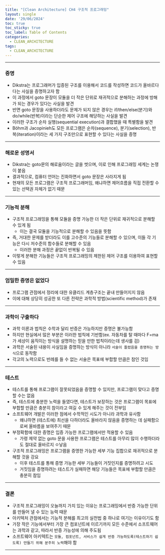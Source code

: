 ```yaml
---
title: "[Clean Architecture] CH4 구조적 프로그래밍"
layout: single
date: '29/06/2024'
toc: true
toc_sticky: true
toc_label: Table of Contents
categories:
  - CLEAN_ARCHITECTURE
tags:
  - CLEAN_ARCHITECTURE
---
```


---

### 증명
* Dikstra는 프로그래머가 입증된 구조를 이용해서 코드를 작성하면 코드가 올바르다다는 사실을 증명하고자 함
* 이 과정에서 goto 문장이 모듈을 더 작은 단위로 재귀적으로 분해하는 과정에 방해가 되는 경우가 있다는 사실을 발견
* 반면 goto 문장을 사용하더라도 문제가 되지 않은 경우는 if/then/else(분기)와 do/while(반복)이라는 단순한 제어 구조에 해당하는 사실을 발견
* 이러한 구조가 순차 실행(sequential execution)과 결합했을 때 특별함을 발견
* Böhm과 Jacopinieh도 모든 프로그램은 순차(sequence), 분기(selection), 반복(iteration)이라는 세 가지 구조만으로 표현할 수 있다는 사실을 증명

---

### 해로운 성명서
* Dikstra는 goto문의 해로움이라는 글을 썻으며, 이로 인해 프로그래밍 세계는 논쟁이 붙음
* 결과적으로, 컴퓨터 언어는 진화하면서 goto 문장은 사라지게 됨
* 현재의 모든 프로그램은 구조적 프로그래머임, 왜냐하면 제어흐름을 직접 전환할 수 있는 선택권 자체가 없기 때문

---

### 기능적 분해
* 구조적 프로그래밍을 통해 모듈을 증명 가능한 더 작은 단위로 재귀적으로 분해할 수 있게 됨
    * 이는 결국 모듈을 기능적으로 분해할 수 있음을 뜻함
* 즉, 거대한 문제를 받더라도 이를 고수준의 기능들로 분해할 수 있으며, 이들 각 기능은 다시 저수준의 함수들로 분해할 수 있음
    * 이러한 분해 과정은 끝없이 반복될 수 있음
* 이렇게 분해한 기능들은 구조적 프로그래밍의 제한된 제어 구조를 이용하여 표현할 수 있음

---

### 엄밀한 증명은 없었다
* 프로그램 관점에서 정리에 대한 유클리드 계층구조는 끝내 만들어지지 않음
* 이에 대해 상당히 성공한 또 다른 전략은 과학적 방법(scientific method)가 존재

---

### 과학이 구출하다
* 과학 이론과 법칙은 수학과 달리 반증은 가능하지만 증명은 불가능함
* 하지만 현실에서 많은 부분은 이러한 법칙에 기반함(ex. 자동차를 탈 때마다 F=ma가 세상이 움직이는 방식을 설명하는 믿을 만한 법칙이라는데 생사를 검)
* 과학은 서술된 내용이 사실임을 증명하는 방식이 아니라 `서술이 틀렸음을 증명하는 방식`으로 동작함
* 각고의 노력으로도 반례를 들 수 없는 서술은 목표에 부합할 만큼은 참인 것임

---

### 테스트
* 테스트를 통해 프로그램이 잘못되었음을 증명할 수 있지만, 프로그램이 맞다고 증명할 수는 없음
* 즉, 테스트에 충분한 노력을 들였다면, 테스트가 보장하는 것은 프로그램이 목표에 부합할 만큼은 충분히 참이라고 여길 수 있게 해주는 것이 전부임
* 소프트웨어 개발은 이러한 점에서 수학적인 시도가 아니라 과학과 유사함
    * 왜냐하면 (테스트에) 최선을 다하더라도 올바라지 않음을 증명하는 데 실패함으로써 올바름을 보여주기 때문
* 부정확함에 대한 증명은 입증 가능한 프로그램에서만 적용할 수 있음
    * 가령 제약 없는 goto 문을 사용한 프로그램은 테스트를 아무리 많이 수행하더라도 절대로 올바르지 ㅇ낳음
* 구조적 프로그래밍은 프로그램을 증명한 가능한 세부 기능 집합으로 재귀적으로 분해할 것을 강요
    * 이후 테스트를 통해 증명 가능한 세부 기능들이 거짓인지를 증명하려고 시도
    * 거짓임을 증명하려는 테스트가 실패하면 해당 기능들은 목표에 부합할 만큼은 충분히 참임

---

### 결론
* 구조적 프로그래밍이 오늘까지 가치 있는 이유는 프로그래밍에서 반증 가능한 단위를 만들어 낼 수 있는 능력 때문
* 아키텍처 관점에서는 기능적 분해를 최고의 실천법 중 하나로 여기는 이유이기도 함
* 가장 작은 기능에서부터 가장 큰 컴포넌트에 이르기까지 모든 수준에서 소프트웨어는 과학과 같고, 따라서 반증 가능성에 의해 주도됨
* 소프트웨어 아키텍트는 `모듈, 컴포넌트, 서비스가 쉽게 반증 가능하도록(테스트하기 쉽도록) 만들기 위해 분주히 노력`해야 함

---
